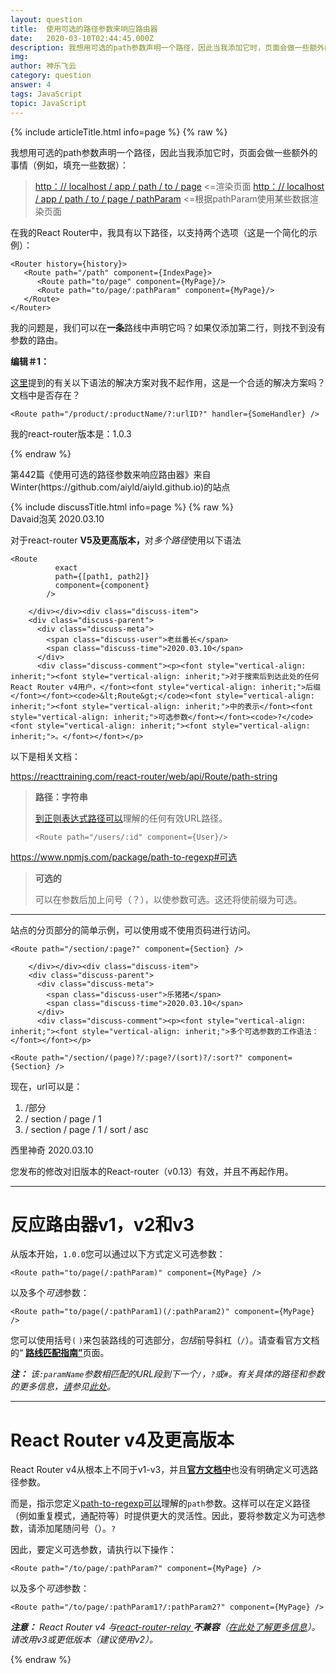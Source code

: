 ```yaml
---
layout: question
title:  使用可选的路径参数来响应路由器
date:   2020-03-10T02:44:45.000Z
description: 我想用可选的path参数声明一个路径，因此当我添加它时，页面会做一些额外的事情（例如，填充一些数据）：  http：// localhost / a...
img: 
author: 神乐飞云
category: question
answer: 4
tags: JavaScript
topic: JavaScript
---
```

<div class="article-root">
  <div class="article">
    {% include articleTitle.html info=page %}
    {% raw %}
    <div class="article-content"><p><font style="vertical-align: inherit;"><font style="vertical-align: inherit;">我想用可选的path参数声明一个路径，因此当我添加它时，页面会做一些额外的事情（例如，填充一些数据）：</font></font></p>

<blockquote>
  <p><a href="http://localhost/app/path/to/page" rel="noreferrer"><font style="vertical-align: inherit;"><font style="vertical-align: inherit;">http：// localhost / app / path / to / page</font></font></a><font style="vertical-align: inherit;"><font style="vertical-align: inherit;"> &lt;=渲染页面
   </font></font><a href="http://localhost/app/path/to/page/pathParam" rel="noreferrer"><font style="vertical-align: inherit;"><font style="vertical-align: inherit;">http：// localhost / app / path / to / page / pathParam</font></font></a><font style="vertical-align: inherit;"><font style="vertical-align: inherit;"> &lt;=根据pathParam使用某些数据渲染页面</font></font></p>
</blockquote>

<p><font style="vertical-align: inherit;"><font style="vertical-align: inherit;">在我的React Router中，我具有以下路径，以支持两个选项（这是一个简化的示例）：</font></font></p>

<pre><code>&lt;Router history={history}&gt;    <font></font>
   &lt;Route path="/path" component={IndexPage}&gt;<font></font>
      &lt;Route path="to/page" component={MyPage}/&gt;<font></font>
      &lt;Route path="to/page/:pathParam" component={MyPage}/&gt;<font></font>
   &lt;/Route&gt;    <font></font>
&lt;/Router&gt;<font></font>
</code></pre>

<p><font style="vertical-align: inherit;"><font style="vertical-align: inherit;">我的问题是，我们可以在</font></font><strong><font style="vertical-align: inherit;"><font style="vertical-align: inherit;">一条</font></font></strong><font style="vertical-align: inherit;"><font style="vertical-align: inherit;">路线中</font><font style="vertical-align: inherit;">声明它</font><font style="vertical-align: inherit;">吗？</font><font style="vertical-align: inherit;">如果仅添加第二行，则找不到没有参数的路由。</font></font></p>

<p><strong><font style="vertical-align: inherit;"><font style="vertical-align: inherit;">编辑＃1：</font></font></strong></p>

<p><font style="vertical-align: inherit;"></font><a href="https://stackoverflow.com/questions/32773911/optional-react-router-parameter"><font style="vertical-align: inherit;"><font style="vertical-align: inherit;">这里</font></font></a><font style="vertical-align: inherit;"><font style="vertical-align: inherit;">提到的</font><font style="vertical-align: inherit;">有关以下语法</font><font style="vertical-align: inherit;">的解决方案</font><font style="vertical-align: inherit;">对我不起作用，这是一个合适</font><font style="vertical-align: inherit;">的解决方案</font><font style="vertical-align: inherit;">吗？</font><font style="vertical-align: inherit;">文档中是否存在？</font></font></p>

<pre><code>&lt;Route path="/product/:productName/?:urlID?" handler={SomeHandler} /&gt;
</code></pre>

<p><font style="vertical-align: inherit;"><font style="vertical-align: inherit;">我的react-router版本是：1.0.3</font></font></p></div>
    {% endraw %}
  </div>
  <p class="winter_mark">第442篇《使用可选的路径参数来响应路由器》来自Winter(https://github.com/aiyld/aiyld.github.io)的站点</p>
  <div class="discuss-wrapper">
    {% include discussTitle.html info=page %}
    {% raw %}
    <div class="discuss-list">
    <div class="discuss-item">
        <div class="discuss-parent">
          <div class="discuss-meta">
            <span class="discuss-user">Davaid泡芙</span>
            <span class="discuss-time">2020.03.10</span>
          </div>
          <div class="discuss-comment"><p><font style="vertical-align: inherit;"><font style="vertical-align: inherit;">对于react-router </font></font><strong><font style="vertical-align: inherit;"><font style="vertical-align: inherit;">V5及更高版本，</font></font></strong><font style="vertical-align: inherit;"><font style="vertical-align: inherit;">对</font><em><font style="vertical-align: inherit;">多个路径</font></em><font style="vertical-align: inherit;">使用以下语法</font></font><em><font style="vertical-align: inherit;"></font></em></p>

<pre><code>&lt;Route<font></font>
          exact<font></font>
          path={[path1, path2]}<font></font>
          component={component}<font></font>
        /&gt;<font></font>
</code></pre></div>
        </div></div><div class="discuss-item">
        <div class="discuss-parent">
          <div class="discuss-meta">
            <span class="discuss-user">老丝番长</span>
            <span class="discuss-time">2020.03.10</span>
          </div>
          <div class="discuss-comment"><p><font style="vertical-align: inherit;"><font style="vertical-align: inherit;">对于搜索后到达此处的任何React Router v4用户，</font><font style="vertical-align: inherit;">后缀</font></font><code>&lt;Route&gt;</code><font style="vertical-align: inherit;"><font style="vertical-align: inherit;">中的表示</font><font style="vertical-align: inherit;">可选参数</font></font><code>?</code><font style="vertical-align: inherit;"><font style="vertical-align: inherit;">。</font></font></p>

<p><font style="vertical-align: inherit;"><font style="vertical-align: inherit;">以下是相关文档：</font></font></p>

<p><a href="https://reacttraining.com/react-router/web/api/Route/path-string" rel="noreferrer"><font style="vertical-align: inherit;"><font style="vertical-align: inherit;">https://reacttraining.com/react-router/web/api/Route/path-string</font></font></a></p>

<blockquote>
  <p><strong><font style="vertical-align: inherit;"><font style="vertical-align: inherit;">路径：字符串</font></font></strong></p>
  
  <p><font style="vertical-align: inherit;"></font><a href="https://www.npmjs.com/package/path-to-regexp" rel="noreferrer"><font style="vertical-align: inherit;"><font style="vertical-align: inherit;">到正则表达式路径可以</font></font></a><font style="vertical-align: inherit;"><font style="vertical-align: inherit;">理解的</font><font style="vertical-align: inherit;">任何有效URL路径</font><font style="vertical-align: inherit;">。</font></font></p>

<pre><code>&lt;Route path="/users/:id" component={User}/&gt;
</code></pre>
</blockquote>

<p><a href="https://www.npmjs.com/package/path-to-regexp#optional" rel="noreferrer"><font style="vertical-align: inherit;"><font style="vertical-align: inherit;">https://www.npmjs.com/package/path-to-regexp#可选</font></font></a></p>

<blockquote>
  <p><strong><font style="vertical-align: inherit;"><font style="vertical-align: inherit;">可选的</font></font></strong></p>
  
  <p><font style="vertical-align: inherit;"><font style="vertical-align: inherit;">可以在参数后加上问号（？），以使参数可选。</font><font style="vertical-align: inherit;">这还将使前缀为可选。</font></font></p>
</blockquote>

<hr>

<p><font style="vertical-align: inherit;"><font style="vertical-align: inherit;">站点的分页部分的简单示例，可以使用或不使用页码进行访问。</font></font></p>

<pre><code>&lt;Route path="/section/:page?" component={Section} /&gt;
</code></pre></div>
        </div></div><div class="discuss-item">
        <div class="discuss-parent">
          <div class="discuss-meta">
            <span class="discuss-user">乐猪猪</span>
            <span class="discuss-time">2020.03.10</span>
          </div>
          <div class="discuss-comment"><p><font style="vertical-align: inherit;"><font style="vertical-align: inherit;">多个可选参数的工作语法：</font></font></p>

<pre><code>&lt;Route path="/section/(page)?/:page?/(sort)?/:sort?" component={Section} /&gt;
</code></pre>

<p><font style="vertical-align: inherit;"><font style="vertical-align: inherit;">现在，url可以是：</font></font></p>

<ol>
<li><font style="vertical-align: inherit;"><font style="vertical-align: inherit;">/部分</font></font></li>
<li><font style="vertical-align: inherit;"><font style="vertical-align: inherit;">/ section / page / 1</font></font></li>
<li><font style="vertical-align: inherit;"><font style="vertical-align: inherit;">/ section / page / 1 / sort / asc</font></font></li>
</ol></div>
        </div></div><div class="discuss-item">
        <div class="discuss-parent">
          <div class="discuss-meta">
            <span class="discuss-user">西里神奇</span>
            <span class="discuss-time">2020.03.10</span>
          </div>
          <div class="discuss-comment"><p><font style="vertical-align: inherit;"><font style="vertical-align: inherit;">您发布的修改对旧版本的React-router（v0.13）有效，并且不再起作用。</font></font></p>

<hr>

<h1><font style="vertical-align: inherit;"><font style="vertical-align: inherit;">反应路由器v1，v2和v3</font></font></h1>

<p><font style="vertical-align: inherit;"><font style="vertical-align: inherit;">从版本开始，</font></font><code>1.0.0</code><font style="vertical-align: inherit;"><font style="vertical-align: inherit;">您可以通过以下方式定义可选参数：</font></font></p>

<pre><code>&lt;Route path="to/page(/:pathParam)" component={MyPage} /&gt;
</code></pre>

<p><font style="vertical-align: inherit;"><font style="vertical-align: inherit;">以及多个</font></font><em><font style="vertical-align: inherit;"><font style="vertical-align: inherit;">可选</font></font></em><font style="vertical-align: inherit;"><font style="vertical-align: inherit;">参数：</font></font></p>

<pre><code>&lt;Route path="to/page(/:pathParam1)(/:pathParam2)" component={MyPage} /&gt;
</code></pre>

<p><font style="vertical-align: inherit;"><font style="vertical-align: inherit;">您可以使用括号</font></font><code>(</code>  <code>)</code><font style="vertical-align: inherit;"><font style="vertical-align: inherit;">来包装路线的可选部分，</font></font><em><font style="vertical-align: inherit;"><font style="vertical-align: inherit;">包括</font></font></em><font style="vertical-align: inherit;"><font style="vertical-align: inherit;">前导斜杠（</font></font><code>/</code><font style="vertical-align: inherit;"><font style="vertical-align: inherit;">）。</font><font style="vertical-align: inherit;">请查看</font><font style="vertical-align: inherit;">官方文档</font><font style="vertical-align: inherit;">的“ </font></font><a href="https://github.com/ReactTraining/react-router/blob/v3/docs/guides/RouteMatching.md#path-syntax" rel="noreferrer"><strong><font style="vertical-align: inherit;"><font style="vertical-align: inherit;">路线匹配指南”</font></font></strong></a><font style="vertical-align: inherit;"><font style="vertical-align: inherit;">页面。</font></font></p>

<p><strong><em><font style="vertical-align: inherit;"><font style="vertical-align: inherit;">注：</font></font></em></strong> <em><font style="vertical-align: inherit;"><font style="vertical-align: inherit;">该</font></font><code>:paramName</code><font style="vertical-align: inherit;"><font style="vertical-align: inherit;">参数相匹配的URL段到下一个</font></font><code>/</code><font style="vertical-align: inherit;"><font style="vertical-align: inherit;">，</font></font><code>?</code><font style="vertical-align: inherit;"><font style="vertical-align: inherit;">或</font></font><code>#</code><font style="vertical-align: inherit;"><font style="vertical-align: inherit;">。</font><font style="vertical-align: inherit;">有关具体的路径和参数的更多信息，</font></font><a href="https://github.com/ReactTraining/react-router/blob/v3/docs/Glossary.md#params" rel="noreferrer"><font style="vertical-align: inherit;"><font style="vertical-align: inherit;">请</font></font></a><font style="vertical-align: inherit;"><font style="vertical-align: inherit;">参见</font><a href="https://github.com/ReactTraining/react-router/blob/v3/docs/Glossary.md#params" rel="noreferrer"><font style="vertical-align: inherit;">此处</font></a><font style="vertical-align: inherit;">。</font></font></em></p>

<hr>

<h1><font style="vertical-align: inherit;"><font style="vertical-align: inherit;">React Router v4及更高版本</font></font></h1>

<p><font style="vertical-align: inherit;"><font style="vertical-align: inherit;">React Router v4从根本上不同于v1-v3，并且</font></font><a href="https://reacttraining.com/react-router/api" rel="noreferrer"><strong><font style="vertical-align: inherit;"><font style="vertical-align: inherit;">官方文档中</font></font></strong></a><font style="vertical-align: inherit;"><font style="vertical-align: inherit;">也</font><font style="vertical-align: inherit;">没有明确定义可选路径参数</font><font style="vertical-align: inherit;">。</font></font></p>

<p><font style="vertical-align: inherit;"><font style="vertical-align: inherit;">而是，指示您定义</font><a href="https://www.npmjs.com/package/path-to-regexp" rel="noreferrer"><font style="vertical-align: inherit;">path-to-regexp可以</font></a><font style="vertical-align: inherit;">理解</font><font style="vertical-align: inherit;">的</font></font><code>path</code><font style="vertical-align: inherit;"><font style="vertical-align: inherit;">参数</font><font style="vertical-align: inherit;">。</font><font style="vertical-align: inherit;">这样可以在定义路径（例如重复模式，通配符等）时提供更大的灵活性。因此，要将参数定义为可选参数，请添加尾随问号（</font><font style="vertical-align: inherit;">）。</font></font><a href="https://www.npmjs.com/package/path-to-regexp" rel="noreferrer"><font style="vertical-align: inherit;"></font></a><font style="vertical-align: inherit;"></font><code>?</code><font style="vertical-align: inherit;"></font></p>

<p><font style="vertical-align: inherit;"><font style="vertical-align: inherit;">因此，要定义可选参数，请执行以下操作：</font></font></p>

<pre><code>&lt;Route path="/to/page/:pathParam?" component={MyPage} /&gt;
</code></pre>

<p><font style="vertical-align: inherit;"><font style="vertical-align: inherit;">以及多个</font></font><em><font style="vertical-align: inherit;"><font style="vertical-align: inherit;">可选</font></font></em><font style="vertical-align: inherit;"><font style="vertical-align: inherit;">参数：</font></font></p>

<pre><code>&lt;Route path="/to/page/:pathParam1?/:pathParam2?" component={MyPage} /&gt;
</code></pre>

<p><strong><em><font style="vertical-align: inherit;"><font style="vertical-align: inherit;">注意：</font></font></em></strong> <em><font style="vertical-align: inherit;"><font style="vertical-align: inherit;"> React Router v4 </font><font style="vertical-align: inherit;">与</font><a href="/questions/tagged/react-router-relay" class="post-tag" title="显示标记为“ react-router-relay”的问题" rel="tag"><font style="vertical-align: inherit;">react-router-relay </font></a></font><strong><font style="vertical-align: inherit;"><font style="vertical-align: inherit;">不兼容</font></font></strong><font style="vertical-align: inherit;"><font style="vertical-align: inherit;">（</font><a href="https://github.com/relay-tools/react-router-relay/issues/193" rel="noreferrer"><font style="vertical-align: inherit;">在此处了解更多信息</font></a><font style="vertical-align: inherit;">）。</font><font style="vertical-align: inherit;">请改用v3或更低版本（建议使用v2）。</font></font><a href="/questions/tagged/react-router-relay" class="post-tag" title="显示标记为“ react-router-relay”的问题" rel="tag"><font style="vertical-align: inherit;"></font></a><font style="vertical-align: inherit;"></font><a href="https://github.com/relay-tools/react-router-relay/issues/193" rel="noreferrer"><font style="vertical-align: inherit;"></font></a><font style="vertical-align: inherit;"></font></em></p></div>
        </div></div>
    </div>
    {% endraw %}
  </div>
<div>
